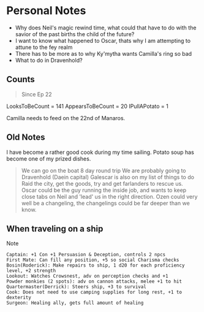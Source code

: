 # Personal Notes

- Why does Neil's magic rewind time, what could that have to do with the savior of the past births the child of the future?
- I want to know what happened to Oscar, thats why I am attempting to attune to the fey realm
- There has to be more as to why Ky'mytha wants Camilla's ring so bad
- What to do in Dravenhold?

## Counts

> Since Ep 22

LooksToBeCount = 141
AppearsToBeCount = 20
IPullAPotato = 1

Camilla needs to feed on the 22nd of Manaros.

## Old Notes

I have become a rather good cook during my time sailing.
Potato soup has become one of my prized dishes.

> We can go on the boat 8 day round trip
> We are probably going to Dravenhold (Daein capital)
> Galescar is also on my list of things to do
> Raid the city, get the goods, try and get farlanders to rescue us.
> Oscar could be the guy running the inside job, and wants to keep close tabs on Neil and 'lead' us in the right direction.
> Ozen could very well be a changeling, the changelings could be far deeper than we know.

## When traveling on a ship

>[!NOTE]
    Captain: +1 Con +1 Persuasion & Deception, controls 2 npcs
    First Mate: Can fill any position, +5 so social Charisma checks
    Bosin(Roderick): Make repairs to ship, 1 d20 for each proficiency level, +2 strength
    Lookout: Watches Crowsnest, adv on perception checks and +1
    Powder monkies (2 spots): adv on cannon attacks, melee +1 to hit
    Quartermaster(Derrick): Steers ship, +3 to survival
    Cook: Does not need to use camping supplies for long rest, +1 to dexterity
    Surgeon: Healing ally, gets full amount of healing
